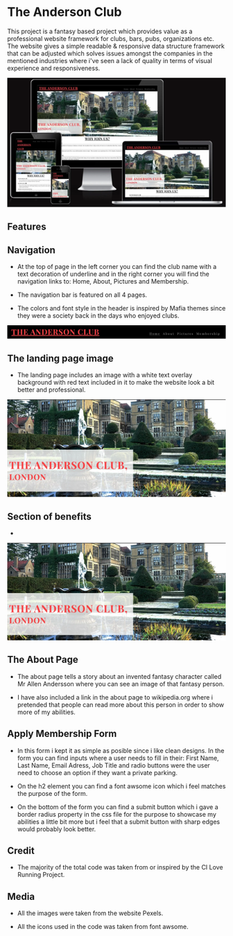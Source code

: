 # The Anderson Club

This project is a fantasy based project which provides value as a professional website framework
for clubs, bars, pubs, organizations etc. The website gives a simple readable & responsive data structure framework that can be adjusted which solves issues amongst the companies in the mentioned industries where i've seen a lack of quality in terms of visual experience and responsiveness.

![Webpage](./assets/images/webapage%20screenshot.webp)

## Features



## Navigation

* At the top of page in the left corner you can find the club name with a text decoration of underline and in the right corner you will find the navigation links to: Home, About, Pictures and Membership.

* The navigation bar is featured on all 4 pages.

* The colors and font style in the header is inspired by Mafia themes since they were a society back in the days who enjoyed clubs.

![header](./assets/images/header.webp)

## The landing page image

* The landing page includes an image with a white text overlay background with red text included in it to make the website look a bit better and professional.


![landing_page_image](./assets/images/landingpageimage%201.webp)

## Section of benefits

*

![Webpage](./assets/images/landingpageimage%201.webp)

## The About Page

* The about page tells a story about an invented fantasy character called Mr Allen Andersson where you can see an image of that fantasy person.

* I have also included a link in the about page to wikipedia.org where i pretended that people can read more about this person in order to show more of my abilities.

## Apply Membership Form

* In this form i kept it as simple as posible since i like clean designs. In the form you can find inputs where a user needs to fill in their: First Name, Last Name, Email Adress, Job Title and radio buttons were the user need to choose an option if they want a private parking.

* On the h2 element you can find a font awsome icon which i feel matches the purpose of the form.

* On the bottom of the form you can find a submit button which i gave a border radius property in the css file for the purpose to showcase my abilities a little bit more but i feel that a submit button with sharp edges would probably look better.

## Credit

* The majority of the total code was taken from or inspired by the CI Love Running Project. 

## Media

* All the images were taken from the website Pexels.

* All the icons used in the code was taken from font awsome.


